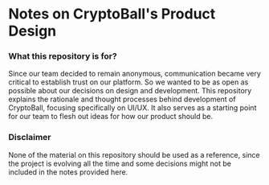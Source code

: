 # Notes on CryptoBall's Product Design

### What this repository is for?

Since our team decided to remain anonymous, communication became very critical to establish trust on our platform. So we wanted to be as open as possible about our decisions on design and development. This repository explains the rationale and thought processes behind development of CryptoBall, focusing specifically on UI/UX. It also serves as a starting point for our team to flesh out ideas for how our product should be. 

### Disclaimer

None of the material on this repository should be used as a reference, since the project is evolving all the time and some decisions might not be included in the notes provided here.


